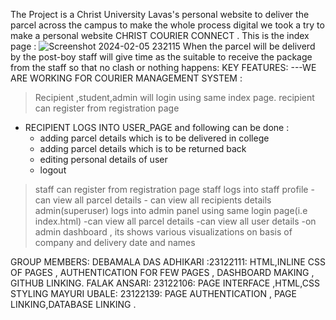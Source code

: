 The Project is a Christ University Lavas's personal website to deliver the parcel across the campus to make the whole process digital we took a try to make a personal website CHRIST COURIER CONNECT .
This is the index page :
![Screenshot 2024-02-05 232115](https://github.com/Debamala0609/CaC2/assets/143491934/0cd38cfe-0278-4ae7-94e1-2028bedf4de0)
When the parcel will be deliverd by the post-boy staff will give time as the suitable to receive the package from the staff so that no clash or nothing happens:
KEY FEATURES:
---WE ARE WORKING FOR COURIER MANAGEMENT SYSTEM :
> Recipient ,student,admin will login using same index page.
> recipient can register from registration page
- RECIPIENT LOGS INTO USER_PAGE and following can be done :
  - adding parcel details which is to be delivered in college
  - adding parcel details which is to be returned back
  - editing personal details of user
  - logout
> staff can register from registration page
> staff logs into staff profile
    - can view all parcel details
    - can view all recipients details
> admin(superuser) logs into admin panel using same login page(i.e index.html)
>     -can view all parcel details
>     -can view all  user details
>     -on admin dashboard , its shows various visualizations on basis of company and delivery date and names
> 











GROUP MEMBERS: DEBAMALA DAS ADHIKARI :23122111: HTML,INLINE CSS OF PAGES , AUTHENTICATION FOR FEW PAGES , DASHBOARD MAKING , GITHUB LINKING.
FALAK ANSARI: 23122106: PAGE INTERFACE ,HTML,CSS STYLING 
MAYURI UBALE: 23122139: PAGE AUTHENTICATION , PAGE LINKING,DATABASE LINKING .
